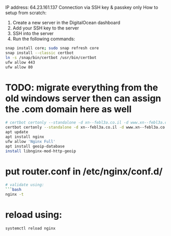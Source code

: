 IP address: 64.23.161.137
Connection via SSH key & passkey only
How to setup from scratch:
1. Create a new server in the DigitalOcean dashboard
2. Add your SSH key to the server
3. SSH into the server
4. Run the following commands:
```bash
snap install core; sudo snap refresh core
snap install --classic certbot
ln -s /snap/bin/certbot /usr/bin/certbot
ufw allow 443
ufw allow 80
```
# TODO: migrate everything from the old windows server then can assign the .com domain here as well
```bash
# certbot certonly --standalone -d xn--febl3a.co.il -d www.xn--febl3a.co.il -d api.xn--febl3a.co.il -d xn--febl3a.com -d www.xn--febl3a.com -d api.xn--febl3a.com
certbot certonly --standalone -d xn--febl3a.co.il -d www.xn--febl3a.co.il -d api.xn--febl3a.co.il
apt update
apt install nginx
ufw allow 'Nginx Full'
apt install geoip-database
install libnginx-mod-http-geoip
```
# put router.conf in /etc/nginx/conf.d/
```bash
# validate using:
```bash
nginx -t
```
# reload using:
```bash
systemctl reload nginx
```
